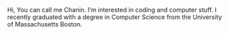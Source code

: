 Hi, You can call me Chanin.
I’m interested in coding and computer stuff.
I recently graduated with a degree in Computer Science from the University of Massachusetts Boston.
